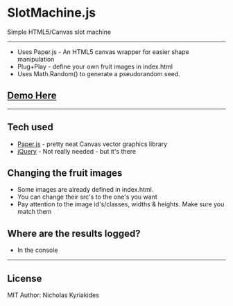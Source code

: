 SlotMachine.js
=========

Simple HTML5/Canvas slot machine 


----------


  - Uses Paper.js - An HTML5 canvas wrapper for easier shape manipulation
  - Plug+Play  - define your own fruit images in index.html 
  - Uses Math.Random() to generate a pseudorandom seed.



[Demo Here] 
----


----
Tech used
-----------


* [Paper.js] - pretty neat Canvas vector graphics library
* [jQuery] - Not really needed - but it's there

Changing the fruit images
--------------

 - Some images are already defined in index.html.  
 - You can change their src's to the one's you want
 - Pay attention to the image id's/classes, widths & heights. Make sure you match them

Where are the results logged?
--------------

 - In the console


----------


License
----
MIT
Author: Nicholas Kyriakides




[Demo Here]:http://nicholaswmin.github.io/slotMachine
[Paper.js]:http://paperjs.org
[jQuery]:http://jquery.com
